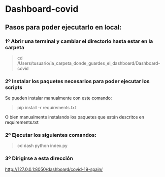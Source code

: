 # Dashboard-covid

## Pasos para poder ejecutarlo en local:

### 1º Abrir una terminal y cambiar el directorio hasta estar en la carpeta
> cd /Users/tusuario/la_carpeta_donde_guardes_el_dashboard/Dashboard-covid

### 2º Instalar los paquetes necesarios para poder ejecutar los scripts
Se pueden instalar manualmente con este comando: 
> pip install -r requirements.txt

O bien manualmente instalando los paquetes que están descritos en requirements.txt

### 2º Ejecutar los siguientes comandos:
> cd dash
> python index.py

### 3º Dirigirse a esta dirección 

 http://127.0.0.1:8050/dashboard/covid-19-spain/
 
 
 
